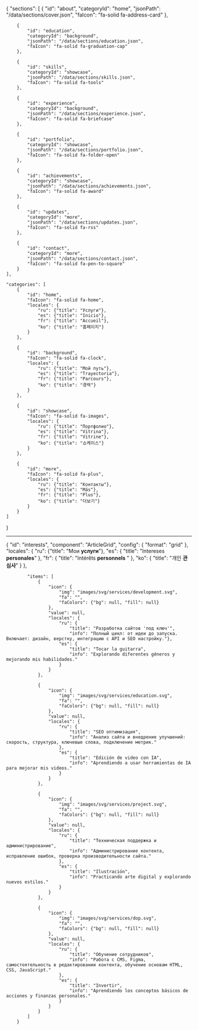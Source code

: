 {
    "sections": [
        {
            "id": "about",
            "categoryId": "home",
            "jsonPath": "/data/sections/cover.json",
            "faIcon": "fa-solid fa-address-card"
        },

        {
            "id": "education",
            "categoryId": "background",
            "jsonPath": "/data/sections/education.json",
            "faIcon": "fa-solid fa-graduation-cap"
        },

        {
            "id": "skills",
            "categoryId": "showcase",
            "jsonPath": "/data/sections/skills.json",
            "faIcon": "fa-solid fa-tools"
        },

        {
            "id": "experience",
            "categoryId": "background",
            "jsonPath": "/data/sections/experience.json",
            "faIcon": "fa-solid fa-briefcase"
        },

        {
            "id": "portfolio",
            "categoryId": "showcase",
            "jsonPath": "/data/sections/portfolio.json",
            "faIcon": "fa-solid fa-folder-open"
        },

        {
            "id": "achievements",
            "categoryId": "showcase",
            "jsonPath": "/data/sections/achievements.json",
            "faIcon": "fa-solid fa-award"
        },

        {
            "id": "updates",
            "categoryId": "more",
            "jsonPath": "/data/sections/updates.json",
            "faIcon": "fa-solid fa-rss"
        },

        {
            "id": "contact",
            "categoryId": "more",
            "jsonPath": "/data/sections/contact.json",
            "faIcon": "fa-solid fa-pen-to-square"
        }
    ],

    "categories": [
        {
            "id": "home",
            "faIcon": "fa-solid fa-home",
            "locales": {
                "ru": {"title": "Услуги"},
                "es": {"title": "Inicio"},
                "fr": {"title": "Accueil"},
                "ko": {"title": "홈페이지"}
            }
        },

        {
            "id": "background",
            "faIcon": "fa-solid fa-clock",
            "locales": {
                "ru": {"title": "Мой путь"},
                "es": {"title": "Trayectoria"},
                "fr": {"title": "Parcours"},
                "ko": {"title": "경력"}
            }
        },

        {
            "id": "showcase",
            "faIcon": "fa-solid fa-images",
            "locales": {
                "ru": {"title": "Портфолио"},
                "es": {"title": "Vitrina"},
                "fr": {"title": "Vitrine"},
                "ko": {"title": "쇼케이스"}
            }
        },

        {
            "id": "more",
            "faIcon": "fa-solid fa-plus",
            "locales": {
                "ru": {"title": "Контакты"},
                "es": {"title": "Más"},
                "fr": {"title": "Plus"},
                "ko": {"title": "더보기"}
            }
        }
    ]
}






*********************************************


{
            "id": "interests",
            "component": "ArticleGrid",
            "config": {
                "format": "grid"
            },
            "locales": {
                "ru": {"title": "Мои **услуги**"},
                "es": { "title": "Intereses **personales**" },
                "fr": { "title": "Intérêts **personnels** " },
                "ko": { "title": "개인 **관심사**" }
            },

            "items": [
                {
                    "icon": {
                        "img": "images/svg/services/development.svg",
                        "fa": "",
                        "faColors": {"bg": null, "fill": null}
                    },
                    "value": null,
                    "locales": {
                        "ru": {
                            "title": "Разработка сайтов 'под ключ'",
                            "info": "Полный цикл: от идеи до запуска. Включает: дизайн, верстку, интеграцию с API и SEO настройку."},
                        "es": {
                            "title": "Tocar la guitarra",
                            "info": "Explorando diferentes géneros y mejorando mis habilidades."
                        }
                    }
                },

                {
                    "icon": {
                        "img": "images/svg/services/education.svg",
                        "fa": "",
                        "faColors": {"bg": null, "fill": null}
                    },
                    "value": null,
                    "locales": {
                        "ru": {
                            "title": "SEO оптимизация",
                            "info": "Анализ сайта и внедрение улучшений: скорость, структура, ключевые слова, подключение метрик."
                        },
                        "es": {
                            "title": "Edición de video con IA",
                            "info": "Aprendiendo a usar herramientas de IA para mejorar mis videos."
                        }
                    }
                },

                {
                    "icon": {
                        "img": "images/svg/services/project.svg",
                        "fa": "",
                        "faColors": {"bg": null, "fill": null}
                    },
                    "value": null,
                    "locales": {
                        "ru": {
                            "title": "Техническая поддержка и администрирование",
                            "info": "Администрирование контента, исправление ошибок, проверка производительности сайта."
                        },
                        "es": {
                            "title": "Ilustración",
                            "info": "Practicando arte digital y explorando nuevos estilos."
                        }
                    }
                },

                {
                    "icon": {
                        "img": "images/svg/services/dop.svg",
                        "fa": "",
                        "faColors": {"bg": null, "fill": null}
                    },
                    "value": null,
                    "locales": {
                        "ru": {
                            "title": "Обучение сотрудников",
                            "info": "Работа с CMS, Figma, самостоятельность в редактировании контента, обучение основам HTML, CSS, JavaScript."
                        },
                        "es": {
                            "title": "Invertir",
                            "info": "Aprendiendo los conceptos básicos de acciones y finanzas personales."
                        }
                    }
                }
            ]
        }